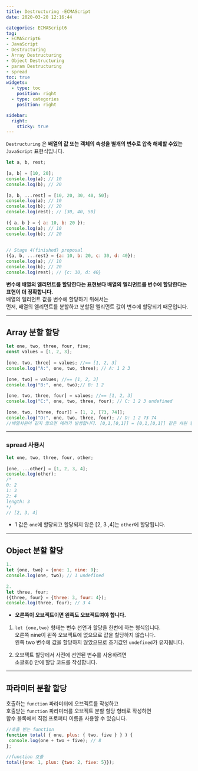 ```yaml
---
title: Destructuring -ECMAScript
date: 2020-03-20 12:16:44

categories: ECMAScript6
tag: 
- ECMAScript6
- JavaScript
- Destructuring
- Array Destructuring
- Object Destructuring
- param Destructuring
- spread
toc: true
widgets:
  - type: toc
    position: right
  - type: categories
    position: right

sidebar:
  right:
    sticky: true
---
```


`Destructuring` 은 **배열의 값 또는 객체의 속성을 별개의 변수로 압축 해제할 수있는** `JavaScript` 표현식입니다.

```js 형태
let a, b, rest;  
  
[a, b] = [10, 20];  
console.log(a); // 10  
console.log(b); // 20  
  
[a, b, ...rest] = [10, 20, 30, 40, 50];  
console.log(a); // 10  
console.log(b); // 20  
console.log(rest); // [30, 40, 50]  
  
({ a, b } = { a: 10, b: 20 });  
console.log(a); // 10  
console.log(b); // 20  
  
  
// Stage 4(finished) proposal  
({a, b, ...rest} = {a: 10, b: 20, c: 30, d: 40});  
console.log(a); // 10  
console.log(b); // 20  
console.log(rest); // {c: 30, d: 40}  
```
**변수에 배열의 엘리먼트를 할당한다는 표현보다 배열의 엘리먼트를 변수에 할당한다는 표현이 더 정확합니다.**  
배열의 엘리먼트 값을 변수에 할당하기 위해서는  
먼저, 배열의 엘리먼트를 분할하고 분할된 엘리먼트 값이 변수에 할당되기 때문입니다.

<!-- more -->

* * *

## Array 분할 할당

```js
let one, two, three, four, five;  
const values = [1, 2, 3];  
  
[one, two, three] = values; //== [1, 2, 3]  
console.log("A:", one, two, three); // A: 1 2 3  
  
[one, two] = values; //== [1, 2, 3]  
console.log("B:", one, two);// B: 1 2  
  
[one, two, three, four] = values; //== [1, 2, 3]  
console.log("C:", one, two, three, four); // C: 1 2 3 undefined  
  
[one, two, [three, four]] = [1, 2, [73, 74]];   
console.log("D:", one, two, three, four); // D: 1 2 73 74  
//배열차원이 같지 않으면 에러가 발생합니다. [0,1,[0,1]] = [0,1,[0,1]] 같은 차원 형태  
```

-------
### spread 사용시

```js spread 사용시
let one, two, three, four, other;  
  
[one, ...other] = [1, 2, 3, 4];  
console.log(other);  
/*  
0: 2  
1: 3  
2: 4  
length: 3  
*/  
// [2, 3, 4]  
```

*   1 값은 `one`에 할당되고 할당되지 않은 [2, 3 ,4]는 `other`에 할당됩니다.

* * *

## Object 분할 할당

```js
1.   
let {one, two} = {one: 1, nine: 9};  
console.log(one, two); // 1 undefined  
  
2.   
let three, four;  
({three, four} = {three: 3, four: 4});  
console.log(three, four); // 3 4  
```

*   **오른쪽이 오브젝트이면 왼쪽도 오브젝트여야 합니다.**

1.  `let {one,two}` 형태는 변수 선언과 할당을 한번에 하는 형식입니다.  
    오른쪽 nine이 왼쪽 오브젝트에 없으므로 값을 할당하지 않습니다.  
    왼쪽 two 변수에 값을 할당하지 않았으므로 초기값인 `undefined`가 유지됩니다.
    

2.  오브젝트 할당에서 사전에 선언된 변수를 사용하려면  
    소괄호() 안에 할당 코드를 작성합니다.
    

* * *

## 파라미터 분활 할당

호출하는 `function` 파라미터에 오브젝트를 작성하고  
호출받는 `function` 파라미터를 오브젝트 분할 할당 형태로 작성하면  
함수 블록에서 직접 프로퍼티 이름을 사용할 수 있습니다.

```js
//호출 받는 function  
function total( { one, plus: { two, five } } ) {  
 console.log(one + two + five); // 8  
};  
  
//function 호출  
total({one: 1, plus: {two: 2, five: 5}});  
```